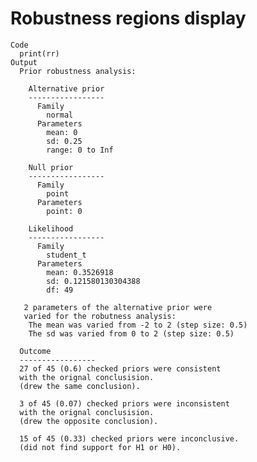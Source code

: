# Robustness regions display

    Code
      print(rr)
    Output
      Prior robustness analysis:
      
        Alternative prior
        -----------------
          Family
            normal
          Parameters
            mean: 0
            sd: 0.25
            range: 0 to Inf
      
        Null prior
        -----------------
          Family
            point
          Parameters
            point: 0
      
        Likelihood
        -----------------
          Family
            student_t
          Parameters
            mean: 0.3526918
            sd: 0.121580130304388
            df: 49
      
       2 parameters of the alternative prior were
       varied for the robutness analysis:
        The mean was varied from -2 to 2 (step size: 0.5)
        The sd was varied from 0 to 2 (step size: 0.5)
      
      Outcome
      -----------------
      27 of 45 (0.6) checked priors were consistent
      with the orignal conclusision.
      (drew the same conclusion).
      
      3 of 45 (0.07) checked priors were inconsistent
      with the orignal conclusision.
      (drew the opposite conclusion).
      
      15 of 45 (0.33) checked priors were inconclusive.
      (did not find support for H1 or H0).
      
       

